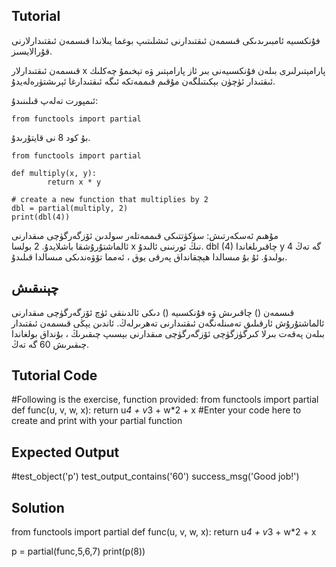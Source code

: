 Tutorial
--------

فۇنكسىيە ئامبىرىدىكى قىسمەن ئىقتىدارنى ئىشلىتىپ بوغما يىلاندا قىسمەن ئىقتىدارلارنى قۇرالايسىز.

قىسمەن ئىقتىدارلار x پارامېتىرلىرى بىلەن فۇنكسىيەنى بىر ئاز پارامېتىر ۋە تېخىمۇ چەكلىك ئىقتىدار ئۈچۈن بېكىتىلگەن مۇقىم قىممەتكە ئىگە ئىقتىدارغا ئېرىشتۈرەلەيدۇ.

ئىمپورت تەلەپ قىلىنىدۇ:

    from functools import partial

بۇ كود 8 نى قايتۇرىدۇ.

    from functools import partial
    
    def multiply(x, y):
            return x * y
    
    # create a new function that multiplies by 2
    dbl = partial(multiply, 2)
    print(dbl(4))

مۇھىم ئەسكەرتىش: سۈكۈتتىكى قىممەتلەر سولدىن ئۆزگەرگۈچى مىقدارنى ئالماشتۇرۇشقا باشلايدۇ.  2 بولسا x نىڭ ئورنىنى ئالىدۇ.
dbl (4) چاقىرىلغاندا y 4 گە تەڭ بولىدۇ.  ئۇ بۇ مىسالدا ھېچقانداق پەرقى يوق ، ئەمما تۆۋەندىكى مىسالدا قىلىدۇ.

چېنىقىش
--------
قىسمەن () چاقىرىش ۋە فۇنكسىيە () دىكى ئالدىنقى ئۈچ ئۆزگەرگۈچى مىقدارنى ئالماشتۇرۇش ئارقىلىق تەمىنلەنگەن ئىقتىدارنى تەھرىرلەڭ. ئاندىن يېڭى قىسمەن ئىقتىدار بىلەن پەقەت بىرلا كىرگۈزگۈچى ئۆزگەرگۈچى مىقدارنى بېسىپ چىقىرىڭ ، بۇنداق بولغاندا چىقىرىش 60 گە تەڭ.


Tutorial Code
-------------
#Following is the exercise, function provided:
from functools import partial
def func(u, v, w, x):
    return u*4 + v*3 + w*2 + x
#Enter your code here to create and print with your partial function

Expected Output
---------------
#test_object('p')
test_output_contains('60')
success_msg('Good job!')

Solution
--------
from functools import partial
def func(u, v, w, x):
    return u*4 + v*3 + w*2 + x

p = partial(func,5,6,7)
print(p(8))
